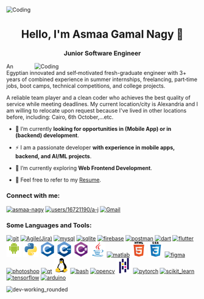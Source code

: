 <img align="center" alt="Coding" height="350" width="1200" src="https://github.com/user-attachments/assets/ea4efe4a-cb20-476c-8a26-3249ededdb0e">


<h1 align="center">Hello, I'm Asmaa Gamal Nagy 👋</h1>
<h3 align="center">Junior Software Engineer </h3>


<img align="right" alt="Coding" width="430" src="https://github.com/user-attachments/assets/66219b94-c484-4663-a3a8-2e6953eabb59">




An Egyptian innovated and self‑motivated fresh-graduate engineer with 3+ years of combined experience in summer internships, freelancing, part‑time jobs, boot camps, technical competitions, and college projects. 

A reliable team player and a clean coder who achieves the best quality of service while meeting deadlines. My current location/city is Alexandria and I am willing to relocate upon request because I've lived in other locations before, including: Cairo, 6th October,...etc.

- 🔭 I’m currently **looking for opportunities in (Mobile App) or in (backend) development**.

- ⚡ I am a passionate developer **with experience in mobile apps, backend, and AI/ML projects**.

- 🌱 I’m currently exploring **Web Frontend Development**.

- 📄 Feel free to refer to my [Resume](https://drive.google.com/file/d/1OAfmg_Qk6XJLNB2zdOpnP_3MfrraYnYz/).



<h3 align="left">Connect with me:</h3>
<p align="left">
<a href="https://linkedin.com/in/asmaa-nagy" target="blank"><img align="center" src="https://raw.githubusercontent.com/rahuldkjain/github-profile-readme-generator/master/src/images/icons/Social/linked-in-alt.svg" alt="asmaa-nagy" height="30" width="40" /></a>
<a href="https://stackoverflow.com/users/16721190/a-j" target="blank"><img align="center" src="https://raw.githubusercontent.com/rahuldkjain/github-profile-readme-generator/master/src/images/icons/Social/stack-overflow.svg" alt="users/16721190/a-j" height="30" width="40" /></a>
<a href="mailto:asmaagamal.nagy@gmail.com" target="blank"><img align="center" src="https://img.icons8.com/color/48/000000/gmail.png" alt="Gmail" height="30" width="40" /></a>
</p>

<h3 align="left"> Some Languages and Tools:</h3>
<p align="left">
<a href="https://git-scm.com/" target="_blank" rel="noreferrer"> <img src="https://www.vectorlogo.zone/logos/git-scm/git-scm-icon.svg" alt="git" width="40" height="40"/></a>
<a href="https://www.atlassian.com/software/jira" target="_blank" rel="noreferrer"> <img src="https://github.com/user-attachments/assets/a8eca975-492d-45f2-8feb-9a5bf947e63c" alt="Agile(Jira)" width="40" height="40"/></a>
<a href="https://www.mysql.com/" target="_blank" rel="noreferrer"> <img src="https://github.com/user-attachments/assets/041cd0ca-5224-4b32-b0ad-995fb6620e3b" alt="mysql" width="40" height="40"/></a>
<a href="https://pub.dev/packages/sqflite" target="_blank" rel="noreferrer"> <img src="https://www.vectorlogo.zone/logos/sqlite/sqlite-icon.svg" alt="sqlite" width="40" height="40"/></a> 
<a href="https://firebase.google.com/" target="_blank" rel="noreferrer"> <img src="https://www.vectorlogo.zone/logos/firebase/firebase-icon.svg" alt="firebase" width="40" height="40"/></a>
<a href="https://postman.com" target="_blank" rel="noreferrer"> <img src="https://www.vectorlogo.zone/logos/getpostman/getpostman-icon.svg" alt="postman" width="40" height="40"/></a> 
<a href="https://dart.dev" target="_blank" rel="noreferrer"> <img src="https://www.vectorlogo.zone/logos/dartlang/dartlang-icon.svg" alt="dart" width="40" height="40"/></a>
<a href="https://flutter.dev" target="_blank" rel="noreferrer"> <img src="https://www.vectorlogo.zone/logos/flutterio/flutterio-icon.svg" alt="flutter" width="40" height="40"/></a>
<a href="https://developer.android.com" target="_blank" rel="noreferrer"> <img src="https://raw.githubusercontent.com/devicons/devicon/master/icons/android/android-original-wordmark.svg" alt="android" width="40" height="40"/></a> 
<a href="https://www.python.org" target="_blank" rel="noreferrer"> <img src="https://raw.githubusercontent.com/devicons/devicon/master/icons/python/python-original.svg" alt="python" width="40" height="40"/></a>
 <a href="https://www.cprogramming.com/" target="_blank" rel="noreferrer"> <img src="https://raw.githubusercontent.com/devicons/devicon/master/icons/c/c-original.svg" alt="c" width="40" height="40"/></a> 
<a href="https://www.w3schools.com/cpp/" target="_blank" rel="noreferrer"> <img src="https://raw.githubusercontent.com/devicons/devicon/master/icons/cplusplus/cplusplus-original.svg" alt="cplusplus" width="40" height="40"/></a>
<a href="https://www.w3schools.com/cs/" target="_blank" rel="noreferrer"> <img src="https://raw.githubusercontent.com/devicons/devicon/master/icons/csharp/csharp-original.svg" alt="csharp" width="40" height="40"/></a>
<a href="https://www.java.com" target="_blank" rel="noreferrer"> <img src="https://raw.githubusercontent.com/devicons/devicon/master/icons/java/java-original.svg" alt="java" width="40" height="40"/></a> 
<a href="https://www.mathworks.com/" target="_blank" rel="noreferrer"> <img src="https://upload.wikimedia.org/wikipedia/commons/2/21/Matlab_Logo.png" alt="matlab" width="40" height="40"/></a> 
<a href="https://www.w3.org/html/" target="_blank" rel="noreferrer"> <img src="https://raw.githubusercontent.com/devicons/devicon/master/icons/html5/html5-original-wordmark.svg" alt="html5" width="40" height="40"/></a> 
<a href="https://www.w3schools.com/css/" target="_blank" rel="noreferrer"> <img src="https://raw.githubusercontent.com/devicons/devicon/master/icons/css3/css3-original-wordmark.svg" alt="css3" width="40" height="40"/></a> 
<a href="https://www.figma.com/" target="_blank" rel="noreferrer"> <img src="https://www.vectorlogo.zone/logos/figma/figma-icon.svg" alt="figma" width="40" height="40"/></a>
<a href="https://www.photoshop.com/en" target="_blank" rel="noreferrer"> <img src="https://github.com/user-attachments/assets/0d7c508a-6ad1-48da-97e9-bacbbe0ae4df" alt="photoshop" width="40" height="40"/></a> 
<a href="https://www.qt.io/" target="_blank" rel="noreferrer"> <img src="https://upload.wikimedia.org/wikipedia/commons/0/0b/Qt_logo_2016.svg" alt="qt" width="40" height="40"/></a> 
<a href="https://ubuntu.com/download" target="_blank" rel="noreferrer"> <img src="https://raw.githubusercontent.com/devicons/devicon/master/icons/linux/linux-original.svg" alt="linux" width="40" height="40"/></a>
<a href="https://www.freecodecamp.org/news/bash-scripting-tutorial-linux-shell-script-and-command-line-for-beginners/#heading-how-to-get-started-with-bash-scripting" target="_blank" rel="noreferrer"> <img src="https://github.com/user-attachments/assets/970e724c-2161-4379-a3c9-34b5a9b9681a" alt="bash" width="40" height="40"/></a>
<a href="https://opencv.org/" target="_blank" rel="noreferrer"><img src="https://www.vectorlogo.zone/logos/opencv/opencv-icon.svg" alt="opencv" width="40" height="40"/></a>
<a href="https://pandas.pydata.org/" target="_blank" rel="noreferrer"><img src="https://raw.githubusercontent.com/devicons/devicon/2ae2a900d2f041da66e950e4d48052658d850630/icons/pandas/pandas-original.svg" alt="pandas" width="40" height="40"/></a>
<a href="https://pytorch.org/" target="_blank" rel="noreferrer"> <img src="https://www.vectorlogo.zone/logos/pytorch/pytorch-icon.svg" alt="pytorch" width="40" height="40"/></a> 
<a href="https://scikit-learn.org/" target="_blank" rel="noreferrer"> <img src="https://upload.wikimedia.org/wikipedia/commons/0/05/Scikit_learn_logo_small.svg" alt="scikit_learn" width="40" height="40"/></a> 
<a href="https://www.tensorflow.org" target="_blank" rel="noreferrer"> <img src="https://www.vectorlogo.zone/logos/tensorflow/tensorflow-icon.svg" alt="tensorflow" width="40" height="40"/></a>
<a href="https://www.arduino.cc/" target="_blank" rel="noreferrer"> <img src="https://cdn.worldvectorlogo.com/logos/arduino-1.svg" alt="arduino" width="40" height="40"/></a> </p>



![dev-working_rounded](https://github.com/user-attachments/assets/e3ff5d60-5a1a-43f7-9907-e33a5af1675f)



